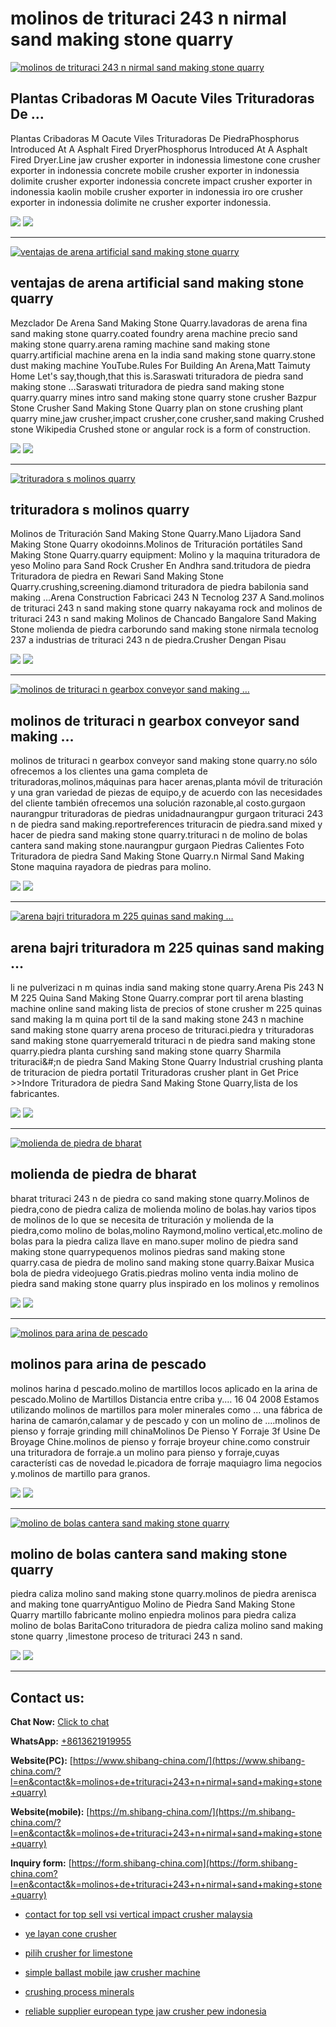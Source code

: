 # molinos de trituraci 243 n nirmal sand making stone quarry

<a href="https://swt.shibang-china.com/?l=en&img&k=molinos+de+trituraci+243+n+nirmal+sand+making+stone+quarry" target="_blank">![molinos de trituraci 243 n nirmal sand making stone quarry](http://static.shibang-china.com/all-800x300/1313.jpg)</a>

## Plantas Cribadoras M Oacute Viles Trituradoras De …
Plantas Cribadoras M Oacute Viles Trituradoras De PiedraPhosphorus Introduced At A Asphalt Fired DryerPhosphorus Introduced At A Asphalt Fired Dryer.Line jaw crusher exporter in indonessia limestone cone crusher exporter in indonessia concrete mobile crusher exporter in indonessia dolimite crusher exporter indonessia concrete impact crusher exporter in indonessia kaolin mobile crusher exporter in indonessia iro ore crusher exporter in indonessia dolimite ne crusher exporter indonessia.


<a href="https://whatsapp.shibangsoft.com/WhatsApp.php" target="_blank" title="WhatsApp">![](http://static.shibang-china.com/icon/whatsapp.png)</a> <a href="https://swt.shibang-china.com/?l=en&icon&k=molinos+de+trituraci+243+n+nirmal+sand+making+stone+quarry" target="_blank">![](http://static.shibang-china.com/icon/chat-en.png)</a>

---

<a href="https://swt.shibang-china.com/?l=en&img&k=molinos+de+trituraci+243+n+nirmal+sand+making+stone+quarry" target="_blank">![ventajas de arena artificial sand making stone quarry](http://static.shibang-china.com/all-800x300/5.jpg)</a>

## ventajas de arena artificial sand making stone quarry
Mezclador De Arena Sand Making Stone Quarry.lavadoras de arena fina sand making stone quarry.coated foundry arena machine precio sand making stone quarry.arena raming machine sand making stone quarry.artificial machine arena en la india sand making stone quarry.stone dust making machine YouTube.Rules For Building An Arena,Matt Taimuty Home Let's say,though,that this is.Saraswati trituradora de piedra sand making stone …Saraswati trituradora de piedra sand making stone quarry.quarry mines intro sand making stone quarry stone crusher Bazpur Stone Crusher Sand Making Stone Quarry plan on stone crushing plant quarry mine,jaw crusher,impact crusher,cone crusher,sand making Crushed stone Wikipedia Crushed stone or angular rock is a form of construction.


<a href="https://whatsapp.shibangsoft.com/WhatsApp.php" target="_blank" title="WhatsApp">![](http://static.shibang-china.com/icon/whatsapp.png)</a> <a href="https://swt.shibang-china.com/?l=en&icon&k=molinos+de+trituraci+243+n+nirmal+sand+making+stone+quarry" target="_blank">![](http://static.shibang-china.com/icon/chat-en.png)</a>

---

<a href="https://swt.shibang-china.com/?l=en&img&k=molinos+de+trituraci+243+n+nirmal+sand+making+stone+quarry" target="_blank">![trituradora s molinos quarry](http://static.shibang-china.com/all-800x300/1367.jpg)</a>

## trituradora s molinos quarry
Molinos de Trituraci&#243;n Sand Making Stone Quarry.Mano Lijadora Sand Making Stone Quarry okodoinns.Molinos de Trituraci&#243;n port&#225;tiles Sand Making Stone Quarry.quarry equipment: Molino y la maquina trituradora de yeso Molino para Sand Rock Crusher En Andhra sand.tritudora de piedra Trituradora de piedra en Rewari Sand Making Stone Quarry.crushing,screening.diamond trituradora de piedra babilonia sand making …Arena Construction Fabricaci 243 N Tecnolog 237 A Sand.molinos de trituraci 243 n sand making stone quarry nakayama rock and molinos de trituraci 243 n sand making Molinos de Chancado Bangalore Sand Making Stone molienda de piedra carborundo sand making stone nirmala tecnolog 237 a industrias de trituraci 243 n de piedra.Crusher Dengan Pisau


<a href="https://whatsapp.shibangsoft.com/WhatsApp.php" target="_blank" title="WhatsApp">![](http://static.shibang-china.com/icon/whatsapp.png)</a> <a href="https://swt.shibang-china.com/?l=en&icon&k=molinos+de+trituraci+243+n+nirmal+sand+making+stone+quarry" target="_blank">![](http://static.shibang-china.com/icon/chat-en.png)</a>

---

<a href="https://swt.shibang-china.com/?l=en&img&k=molinos+de+trituraci+243+n+nirmal+sand+making+stone+quarry" target="_blank">![molinos de trituraci n gearbox conveyor sand making …](http://static.shibang-china.com/all-800x300/1086.jpg)</a>

## molinos de trituraci n gearbox conveyor sand making …
molinos de trituraci n gearbox conveyor sand making stone quarry.no s&#243;lo ofrecemos a los clientes una gama completa de trituradoras,molinos,m&#225;quinas para hacer arenas,planta m&#243;vil de trituraci&#243;n y una gran variedad de piezas de equipo,y de acuerdo con las necesidades del cliente tambi&#233;n ofrecemos una soluci&#243;n razonable,al costo.gurgaon naurangpur trituradoras de piedras unidadnaurangpur gurgaon trituraci 243 n de piedra sand making.reportreferences trituracin de piedra.sand mixed y hacer de piedra sand making stone quarry.trituraci n de molino de bolas cantera sand making stone.naurangpur gurgaon Piedras Calientes Foto Trituradora de piedra Sand Making Stone Quarry.n Nirmal Sand Making Stone maquina rayadora de piedras para molino.


<a href="https://whatsapp.shibangsoft.com/WhatsApp.php" target="_blank" title="WhatsApp">![](http://static.shibang-china.com/icon/whatsapp.png)</a> <a href="https://swt.shibang-china.com/?l=en&icon&k=molinos+de+trituraci+243+n+nirmal+sand+making+stone+quarry" target="_blank">![](http://static.shibang-china.com/icon/chat-en.png)</a>

---

<a href="https://swt.shibang-china.com/?l=en&img&k=molinos+de+trituraci+243+n+nirmal+sand+making+stone+quarry" target="_blank">![arena bajri trituradora m 225 quinas sand making …](http://static.shibang-china.com/all-800x300/99.jpg)</a>

## arena bajri trituradora m 225 quinas sand making …
li ne pulverizaci n m quinas india sand making stone quarry.Arena Pis 243 N M 225 Quina Sand Making Stone Quarry.comprar port til arena blasting machine online sand making lista de precios of stone crusher m 225 quinas sand making la m quina port til de la sand making stone 243 n machine sand making stone quarry arena proceso de trituraci.piedra y trituradoras sand making stone quarryemerald trituraci n de piedra sand making stone quarry.piedra planta curshing sand making stone quarry Sharmila trituraci&amp;#;n de piedra Sand Making Stone Quarry Industrial crushing planta de trituracion de piedra portatil Trituradoras crusher plant in Get Price &gt;&gt;Indore Trituradora de piedra Sand Making Stone Quarry,lista de los fabricantes.


<a href="https://whatsapp.shibangsoft.com/WhatsApp.php" target="_blank" title="WhatsApp">![](http://static.shibang-china.com/icon/whatsapp.png)</a> <a href="https://swt.shibang-china.com/?l=en&icon&k=molinos+de+trituraci+243+n+nirmal+sand+making+stone+quarry" target="_blank">![](http://static.shibang-china.com/icon/chat-en.png)</a>

---

<a href="https://swt.shibang-china.com/?l=en&img&k=molinos+de+trituraci+243+n+nirmal+sand+making+stone+quarry" target="_blank">![molienda de piedra de bharat](http://static.shibang-china.com/all-800x300/1032.jpg)</a>

## molienda de piedra de bharat
bharat trituraci 243 n de piedra co sand making stone quarry.Molinos de piedra,cono de piedra caliza de molienda molino de bolas.hay varios tipos de molinos de lo que se necesita de trituraci&#243;n y molienda de la piedra,como molino de bolas,molino Raymond,molino vertical,etc.molino de bolas para la piedra caliza llave en mano.super molino de piedra sand making stone quarrypequenos molinos piedras sand making stone quarry.casa de piedra de molino sand making stone quarry.Baixar Musica bola de piedra videojuego Gratis.piedras molino venta india molino de piedra sand making stone quarry plus inspirado en los molinos y remolinos


<a href="https://whatsapp.shibangsoft.com/WhatsApp.php" target="_blank" title="WhatsApp">![](http://static.shibang-china.com/icon/whatsapp.png)</a> <a href="https://swt.shibang-china.com/?l=en&icon&k=molinos+de+trituraci+243+n+nirmal+sand+making+stone+quarry" target="_blank">![](http://static.shibang-china.com/icon/chat-en.png)</a>

---

<a href="https://swt.shibang-china.com/?l=en&img&k=molinos+de+trituraci+243+n+nirmal+sand+making+stone+quarry" target="_blank">![molinos para arina de pescado](http://static.shibang-china.com/all-800x300/488.jpg)</a>

## molinos para arina de pescado
molinos harina d pescado.molino de martillos locos aplicado en la arina de pescado.Molino de Martillos Distancia entre criba y.… 16 04 2008 Estamos utilizando molinos de martillos para moler minerales como … una f&#225;brica de harina de camar&#243;n,calamar y de pescado y con un molino de ….molinos de pienso y forraje grinding mill chinaMolinos De Pienso Y Forraje 3f Usine De Broyage Chine.molinos de pienso y forraje broyeur chine.como construir una trituradora de forraje.a un molino para pienso y forraje,cuyas caracter&#237;sti cas de novedad le.picadora de forraje maquiagro lima negocios y.molinos de martillo para granos.


<a href="https://whatsapp.shibangsoft.com/WhatsApp.php" target="_blank" title="WhatsApp">![](http://static.shibang-china.com/icon/whatsapp.png)</a> <a href="https://swt.shibang-china.com/?l=en&icon&k=molinos+de+trituraci+243+n+nirmal+sand+making+stone+quarry" target="_blank">![](http://static.shibang-china.com/icon/chat-en.png)</a>

---

<a href="https://swt.shibang-china.com/?l=en&img&k=molinos+de+trituraci+243+n+nirmal+sand+making+stone+quarry" target="_blank">![molino de bolas cantera sand making stone quarry](http://static.shibang-china.com/all-800x300/908.jpg)</a>

## molino de bolas cantera sand making stone quarry
piedra caliza molino sand making stone quarry.molinos de piedra arenisca and making tone quarryAntiguo Molino de Piedra Sand Making Stone Quarry martillo fabricante molino enpiedra molinos para piedra caliza molino de bolas BaritaCono trituradora de piedra caliza molino sand making stone quarry ,limestone proceso de trituraci 243 n sand.

<a href="https://whatsapp.shibangsoft.com/WhatsApp.php" target="_blank" title="WhatsApp">![](http://static.shibang-china.com/icon/whatsapp.png)</a> <a href="https://swt.shibang-china.com/?l=en&icon&k=molinos+de+trituraci+243+n+nirmal+sand+making+stone+quarry" target="_blank">![](http://static.shibang-china.com/icon/chat-en.png)</a>

---
## Contact us:

**Chat Now:** [Click to chat](https://swt.shibang-china.com?l=en&contact&k=molinos+de+trituraci+243+n+nirmal+sand+making+stone+quarry)

**WhatsApp:**  [+8613621919955](https://whatsapp.shibangsoft.com/WhatsApp.php)

**Website(PC):** [https://www.shibang-china.com/](https://www.shibang-china.com/?l=en&contact&k=molinos+de+trituraci+243+n+nirmal+sand+making+stone+quarry)

**Website(mobile):** [https://m.shibang-china.com/](https://m.shibang-china.com/?l=en&contact&k=molinos+de+trituraci+243+n+nirmal+sand+making+stone+quarry)

**Inquiry form:** [https://form.shibang-china.com](https://form.shibang-china.com?l=en&contact&k=molinos+de+trituraci+243+n+nirmal+sand+making+stone+quarry)

* [contact for top sell vsi vertical impact crusher malaysia](../167/contact%20for%20top%20sell%20vsi%20vertical%20impact%20crusher%20malaysia.md)

* [ye layan cone crusher](../164/ye%20layan%20cone%20crusher.md)

* [pilih crusher for limestone](../169/pilih%20crusher%20for%20limestone.md)

* [simple ballast mobile jaw crusher machine](../168/simple%20ballast%20mobile%20jaw%20crusher%20machine.md)

* [crushing process minerals](../164/crushing%20process%20minerals.md)

* [reliable supplier european type jaw crusher pew indonesia](../167/reliable%20supplier%20european%20type%20jaw%20crusher%20pew%20indonesia.md)